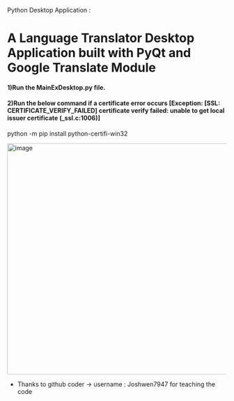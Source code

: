 Python Desktop Application :
# A Language Translator Desktop Application built with PyQt and Google Translate Module
#### 1)Run the MainExDesktop.py file.
#### 2)Run the below command if a certificate error occurs [Exception: [SSL: CERTIFICATE_VERIFY_FAILED] certificate verify failed: unable to get local issuer certificate (_ssl.c:1006)]
python -m pip install python-certifi-win32

<img width="641" height="531" alt="image" src="https://github.com/user-attachments/assets/79b5ac6d-1f1c-4c2e-9a45-7049bf67d256" />



- Thanks to github coder -> username : Joshwen7947 for teaching the code 

